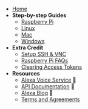 * [Home](https://github.com/ajotwani/clyde/wiki)
* **Step-by-step Guides**
  * [Raspberry Pi](Raspberry-Pi)
  * [Linux](Linux)
  * [Mac](Mac)
  * [Windows](Windows)
* **Extra Credit**
  * [Setup SSH & VNC](Setup-SSH-&-VNC)
  * [Raspberry Pi FAQs](Raspberry-Pi--FAQs)
  * [Clearing Access Tokens](Clearing-Your-Access-Tokens)
* **Resources**
  * [Alexa Voice Service](https://developer.amazon.com/public/solutions/alexa/alexa-voice-service) &#x1f517;
  * [API Documentation](https://developer.amazon.com/avs) &#x1f517;
  * [Alexa Blog](https://developer.amazon.com/public/community/blog/tag/Alexa) &#x1f517;
  * [Terms and Agreements](Terms-&-Agreements)
